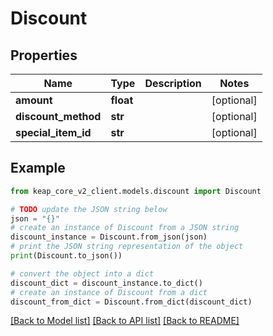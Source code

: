 # Discount


## Properties

Name | Type | Description | Notes
------------ | ------------- | ------------- | -------------
**amount** | **float** |  | [optional] 
**discount_method** | **str** |  | [optional] 
**special_item_id** | **str** |  | [optional] 

## Example

```python
from keap_core_v2_client.models.discount import Discount

# TODO update the JSON string below
json = "{}"
# create an instance of Discount from a JSON string
discount_instance = Discount.from_json(json)
# print the JSON string representation of the object
print(Discount.to_json())

# convert the object into a dict
discount_dict = discount_instance.to_dict()
# create an instance of Discount from a dict
discount_from_dict = Discount.from_dict(discount_dict)
```
[[Back to Model list]](../README.md#documentation-for-models) [[Back to API list]](../README.md#documentation-for-api-endpoints) [[Back to README]](../README.md)


